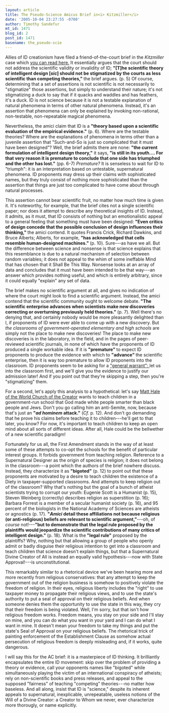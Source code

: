 ```yaml
---
layout: article
title: The Pseudo-Science Amicus Brief in<i> Kitzmiller</i>
date: '2005-10-04 23:27:55 -0700'
author: Timothy Sandefur
mt_id: 1471
blog_id: 2
post_id: 1471
basename: the_pseudo-scie
---
```

Allies of ID creationism have filed a friend-of-the-court brief in the <em>Kitzmiller </em>case which <a href="http://scit.us/kitz/kitz-dibrief.pdf">you can read here.</a> It essentially argues that the court should not address the scientific validity or invalidity of ID; <strong>"[T]he scientific theory of intelligent design [<em>sic</em>] should not be stigmatized by the courts as less scientific than competing theories," </strong>the brief argues. (p. 5) Of course, determining that a set of assertions is not scientific is not necessarily to "stigmatize" those assertions, but simply to understand their nature; it's not stigmatizing a duck to say that if it quacks and waddles and has feathers, it's a duck. ID is not science because it is not a testable explanation of natural phenomena in terms of other natural phenomena. Instead, it's an assertion that phenomena can only be explained by invoking non-rational, non-testable, non-repeatable magical phenomena. 

<!--more-->

Nevertheless, the amici claim that ID is a <strong>"theory based upon a scientific evaluation of the empirical evidence."</strong> (p. 6). Where are the testable theories? Where are the explanations of phenomena in terms other than a juvenile assertion that "Such-and-So is just so complicated that it must have been designed"? Well, the brief admits there are none: <strong>"the current formulation of intelligent design theory,"</strong> it says, <strong>"is still in its youth.... For that very reason it is premature to conclude that one side has triumphed and the other has lost."</strong> (pp. 6-7) <em>Premature?</em> It is senseless to wait for ID to "triumph": it is an interpretation based on untestable, supernatural phenomena. ID proponents may dress up their claims with sophisticated names, but they truly consist of nothing more sophisticated than the assertion that things are just too complicated to have come about through natural processes. 

This assertion cannot bear scientific fruit, no matter how much time is given it. It's noteworthy, for example, that the brief cites not a single scientific paper; nor does it attempt to describe any theoretical insights of ID. Instead, it admits, as it must, that ID consists of nothing but an emotionalistic appeal to a general feeling that something must have been designed: <strong>"Even critics of design concede that the possible conclusion of design influences their thinking," </strong>the amici contend. It quotes Francis Crick, Richard Dawkins, and Bruce Alberts; Alberts, for example, <strong>"has acknowledged that cells resemble human-designed machines." </strong>(p. 10). Sure---as have we all. But the difference between science and nonsense is that science explains that this resemblance is due to a natural mechanism of selection between random variables; it does not appeal to the whim of some ineffable Mind that has chosen that it Shall Be This Way. Nonsense looks at an array of data and concludes that it must have been intended to be that way---an answer which provides nothing useful, and which is entirely arbitrary, since it could equally "explain" any set of data. 

The brief makes no scientific argument at all, and gives no indication of where the court might look to find a scientific argument. Instead, the amici contend that the scientific community ought to welcome debate.<strong> "The scientific enterprise advances when scientists make new discoveries correcting or overturning previously held theories." </strong>(p. 7). Well there's no denying that, and certainly nobody would be more pleasantly delighted than I, if proponents of ID were ever able to come up with a new discovery. But <em>the classrooms of government-operated elementary and high schools </em>are simply not the place to make new discoveries! The place to make new discoveries is in the laboratory, in the field, and in the pages of peer-reviewed scientific journals, in none of which have the proponents of ID produced a single workable idea. If it is <strong>"premature" </strong>to expect ID proponents to produce the evidence with which to <strong>"advance" </strong>the scientific enterprise, then it is way too premature to allow ID proponents into the classroom. ID proponents seem to be asking for a <a href="http://papers.ssrn.com/sol3/papers.cfm?abstract_id=685641">"general warrant": </a>let us into the classroom first, and we'll give you the evidence to justify our admission later! And if you point out that they're skipping a step, then you're "stigmatizing" them.

For a second, let's apply this analysis to a hypothetical: let's say <a href="http://www.adl.org/special_reports/wcotc/wcotc-intro.asp">Matt Hale of the World Church of the Creator</a> wants to teach children in a government-run school that God made white people smarter than black people and Jews. Don't you go calling him an anti-Semite, now, because that's just an <strong>"<em>ad hominem </em>attack."</strong> (<em>Cf. </em>p. 12). And don't go demanding that he prove his claims before teaching it to children---he'll get to that later, you know? For now, it's important to teach children to keep an open mind about all sorts of different ideas. After all, Hale could be the bellwether of a new scientific paradigm!

Fortunately for us all, the First Amendment stands in the way of at least some of these attempts to co-opt the schools for the benefit of particular interest groups. It forbids government from teaching religion. Reference to a Supernatural Designer as the origin of species is religion; it does not belong in the classroom---a point which the authors of the brief nowhere discuss. Instead, they characterize it as <strong>"bigoted"</strong> (p. 12) to point out that these proponents are motivated by a desire to teach children the existence of a Diety in taxpayer-supported classrooms. And attempts to keep religion out of the classroom? Why that's nothing but the goal of a bunch of atheist scientists trying to corrupt our youth: Eugenie Scott is a Humanist (p. 15), Steven Weinberg (correctly) describes religion as superstition (p. 16); Barbara Forrest is a member of a secular humanist society (p. 16), and 95 percent of the biologists in the National Academy of Sciences are atheists or agnostics (p. 17).  <strong>"<em>Amici </em>detail these affiliations not because religious (or anti-religious) beliefs are relevant to scientific argument,"</strong>---oh, of <em>course </em>not!---<strong>"but to demonstrate that the legal rule proposed by the plaintiffs would jeopardize the scientific contributions of many critics of intelligent design." </strong>(p. 18). What is the<strong> "legal rule"</strong> proposed by the plaintiffs? Why, nothing but that allowing a group of people who openly admit or badly disguise their religious intention to get into a classroom and teach children that science doesn't explain things, but that a Supernatural Divine Creator of All is instead an equally valid hypothesis---now with State Approval!---is unconstitutional.

This remarkably similar to a rhetorical device we've been hearing more and more recently from religious conservatives: that any attempt to keep the government out of the religion business is somehow to positively violate the freedom of religion. In their eyes, religious liberty includes the "right" to use taxpayer money to propagate their religious views, and to use the state's authority to put a seal of approval on their religious beliefs. And when someone denies them the opportunity to use the state in this way, they cry that their freedom is being violated. Well, I'm sorry, but that isn't how religious freedom works. Freedom means, you stay on your side and I'll stay on mine, and you can do what you want in your yard and I can do what I want in mine. It doesn't mean your freedom to take my things and put the state's Seal of Approval on your religious beliefs. The rhetorical trick of painting enforcement of the Establishment Clause as somehow actual persecution of religious freedom is deeply misleading and, if it works, quite dangerous.

I will say this for the AC brief: it is a masterpiece of ID thinking. It brilliantly encapsulates the entire ID movement: skip over the problem of providing a theory or evidence, call your opponents names like "bigoted" while simultaneously playing the victim of an international conspiracy of atheists; rely on non-scientific books and press releases, and appeal to the supposed "fairness" of teaching "competing" theories---no matter how baseless. And all along, insist that ID is "science," despite its inherent appeals to supernatural, inexplicable, unrepeatable, useless notions of the Will of a Divine Creator: a Creator to Whom we never, ever characterize more thorougly, or name explicitly.
